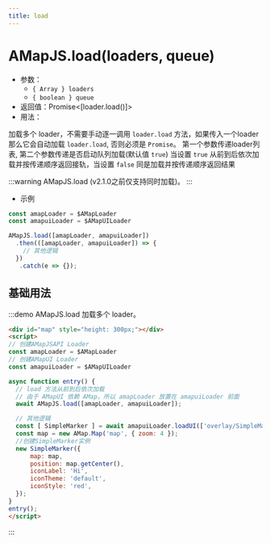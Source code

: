 ```yaml
---
title: load
---
```


# AMapJS.load(loaders, queue)

- 参数：
    - `{ Array } loaders`
    - `{ boolean } queue`
- 返回值：Promise<[loader.load()]>
- 用法：

加载多个 loader，不需要手动逐一调用 `loader.load` 方法，如果传入一个loader那么它会自动加载 `loader.load`, 否则必须是 `Promise`。
第一个参数传递loader列表, 第二个参数传递是否启动队列加载(默认值 `true`) 当设置 `true` 从前到后依次加载并按传递顺序返回接轨，当设置 `false` 同是加载并按传递顺序返回结果

:::warning
AMapJS.load (v2.1.0之前仅支持同时加载)。
:::

- 示例

```javascript
const amapLoader = $AMapLoader
const amapuiLoader = $AMapUILoader

AMapJS.load([amapLoader, amapuiLoader])
  .then(([amapLoader, amapuiLoader]) => {
    // 其他逻辑
  })
   .catch(e => {});
```

## 基础用法

:::demo AMapJS.load 加载多个 loader。

```html
<div id="map" style="height: 300px;"></div>
<script>
// 创建AMapJSAPI Loader
const amapLoader = $AMapLoader
// 创建AMapUI Loader
const amapuiLoader = $AMapUILoader

async function entry() {
  // load 方法从前到后依次加载
  // 由于 AMapUI 依赖 AMap，所以 amapLoader 放置在 amapuiLoader 前面
  await AMapJS.load([amapLoader, amapuiLoader]);

  // 其他逻辑
  const [ SimpleMarker ] = await amapuiLoader.loadUI(['overlay/SimpleMarker']);
  const map = new AMap.Map('map', { zoom: 4 });
  //创建SimpleMarker实例
  new SimpleMarker({
      map: map,
      position: map.getCenter(),
      iconLabel: 'Hi',
      iconTheme: 'default',
      iconStyle: 'red',
  });
}
entry();
</script>
```
:::

